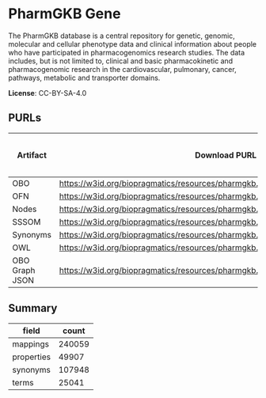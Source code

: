 # PharmGKB Gene

The PharmGKB database is a central repository for genetic, genomic, molecular and cellular phenotype data and clinical information about people who have participated in pharmacogenomics research studies. The data includes, but is not limited to, clinical and basic pharmacokinetic and pharmacogenomic research in the cardiovascular, pulmonary, cancer, pathways, metabolic and transporter domains.

**License**: CC-BY-SA-4.0

## PURLs

| Artifact       | Download PURL                                                                     | Latest Versioned Download PURL   |
|----------------|-----------------------------------------------------------------------------------|----------------------------------|
| OBO            | https://w3id.org/biopragmatics/resources/pharmgkb.gene/pharmgkb.gene.obo          |                                  |
| OFN            | https://w3id.org/biopragmatics/resources/pharmgkb.gene/pharmgkb.gene.ofn          |                                  |
| Nodes          | https://w3id.org/biopragmatics/resources/pharmgkb.gene/pharmgkb.gene.tsv          |                                  |
| SSSOM          | https://w3id.org/biopragmatics/resources/pharmgkb.gene/pharmgkb.gene.sssom.tsv    |                                  |
| Synonyms       | https://w3id.org/biopragmatics/resources/pharmgkb.gene/pharmgkb.gene.synonyms.tsv |                                  |
| OWL            | https://w3id.org/biopragmatics/resources/pharmgkb.gene/pharmgkb.gene.owl          |                                  |
| OBO Graph JSON | https://w3id.org/biopragmatics/resources/pharmgkb.gene/pharmgkb.gene.json         |                                  |

## Summary

| field      |   count |
|------------|---------|
| mappings   |  240059 |
| properties |   49907 |
| synonyms   |  107948 |
| terms      |   25041 |
